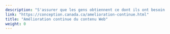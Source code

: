 ```yaml
---
description: "S'assurer que les gens obtiennent ce dont ils ont besoin de leur gouvernement."
link: "https://conception.canada.ca/amelioration-continue.html"
title: "Amélioration continue du contenu Web"
weight: 0
---
```

